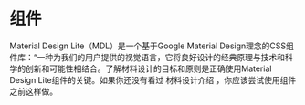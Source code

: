 # 组件

Material Design Lite（MDL）是一个基于Google Material Design理念的CSS组件库：“一种为我们的用户提供的视觉语言，它将良好设计的经典原理与技术和科学的创新和可能性相结合。了解材料设计的目标和原则是正确使用Material Design Lite组件的关键。如果你还没有看过 材料设计介绍 ，你应该尝试使用组件之前这样做。

